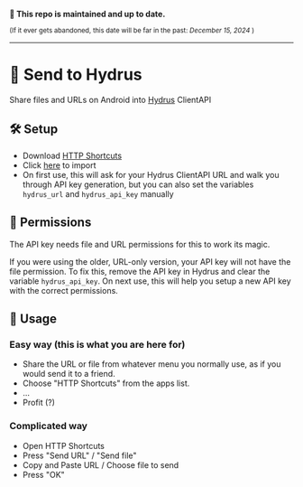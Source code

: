 **📢 This repo is maintained and up to date.**

<sup>(If it ever gets abandoned, this date will be far in the past: <i>December 15, 2024</i> )</sup>

---

# 💌 Send to Hydrus
Share files and URLs on Android into [Hydrus](https://github.com/hydrusnetwork/hydrus) ClientAPI

## 🛠️ Setup
  - Download [HTTP Shortcuts](https://http-shortcuts.rmy.ch/)
  - Click [here](https://http-shortcuts.rmy.ch/import?url=https%3A%2F%2Fgithub.com%2FWyrrrd%2Fsend-to-hydrus%2Freleases%2Flatest%2Fdownload%2Fshortcuts.zip) to import
  - On first use, this will ask for your Hydrus ClientAPI URL and walk you through API key generation, but you can also set the variables `hydrus_url` and `hydrus_api_key` manually

## 🔑 Permissions
The API key needs file and URL permissions for this to work its magic.

If you were using the older, URL-only version, your API key will not have the file permission. To fix this, remove the API key in Hydrus and clear the variable `hydrus_api_key`. On next use, this will help you setup a new API key with the correct permissions.

## 🤲 Usage

### Easy way (this is what you are here for)
  - Share the URL or file from whatever menu you normally use, as if you would send it to a friend.
  - Choose "HTTP Shortcuts" from the apps list.
  - ...
  - Profit (?)
  
### Complicated way
  - Open HTTP Shortcuts
  - Press "Send URL" / "Send file"
  - Copy and Paste URL / Choose file to send
  - Press "OK"
  
